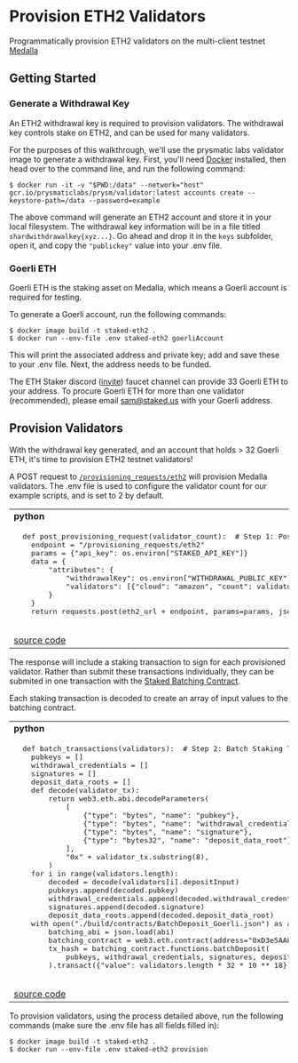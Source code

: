 # Provision ETH2 Validators

Programmatically provision ETH2 validators on the multi-client testnet [Medalla](https://github.com/goerli/medalla/blob/master/medalla/README.md)

## Getting Started

### Generate a Withdrawal Key
An ETH2 withdrawal key is required to provision validators. The withdrawal key controls stake on ETH2, and can be used for many validators.

For the purposes of this walkthrough, we'll use the prysmatic labs validator image to generate a withdrawal key. First, you'll need [Docker](https://docs.docker.com/get-docker/) installed, then head over to the command line, and run the following command:

```
$ docker run -it -v "$PWD:/data" --network="host" gcr.io/prysmaticlabs/prysm/validator:latest accounts create --keystore-path=/data --password=example
```

The above command will generate an ETH2 account and store it in your local filesystem. The withdrawal key information will be in a file titled ``shardwithdrawalkey{xyz...}``. Go ahead and drop it in the ``keys`` subfolder, open it, and copy the ``"publickey"`` value into your .env file.

### Goerli ETH
Goerli ETH is the staking asset on Medalla, which means a Goerli account is required for testing.

To generate a Goerli account, run the following commands:

```
$ docker image build -t staked-eth2 .
$ docker run --env-file .env staked-eth2 goerliAccount
```

This will print the associated address and private key; add and save these to your .env file. Next, the address needs to be funded.

The ETH Staker discord ([invite](https://discord.gg/eAuDepM)) faucet channel can provide 33 Goerli ETH to your address. To procure Goerli ETH for more than one validator (recommended), please email sam@staked.us with your Goerli address. 

## Provision Validators

With the withdrawal key generated, and an account that holds > 32 Goerli ETH, it's time to provision ETH2 testnet validators! 

A POST request to [``/provisioning_requests/eth2``](https://staked.gitbook.io/staked/staking-api/node-provisioning-api#post-provisioning-request) will provision Medalla validators. The .env file is used to configure the validator count for our example scripts, and is set to 2 by default.

<table>
<tr>
<td>
  <b>python</b>
</td>
</tr>
<tr>
<td>
  <pre lang="python">
  def post_provisioning_request(validator_count):  # Step 1: Post Provisioning Request
    endpoint = "/provisioning_requests/eth2"
    params = {"api_key": os.environ["STAKED_API_KEY"]}
    data = {
        "attributes": {
            "withdrawalKey": os.environ["WITHDRAWAL_PUBLIC_KEY"],
            "validators": [{"cloud": "amazon", "count": validator_count}],
        }
    }
    return requests.post(eth2_url + endpoint, params=params, json=data)
  </pre>
</td>
</tr>
<tr>
<td>
  <a href="https://github.com/Stakedllc/code-samples/blob/develop/eth2/python/provision.py#L12">source code</a>
</td>
</tr>
</table>

The response will include a staking transaction to sign for each provisioned validator. Rather than submit these transactions individually, they can be submited in one transaction with the [Staked Batching Contract](https://staked.gitbook.io/staked/staking-api/node-provisioning-api#submit-transactions-to-the-batching-contract).

Each staking transaction is decoded to create an array of input values to the batching contract. 

<table>
<tr>
<td>
  <b>python</b>
</td>
</tr>
<tr>
<td>
  <pre lang="python">
  def batch_transactions(validators):  # Step 2: Batch Staking Transactions
    pubkeys = []
    withdrawal_credentials = []
    signatures = []
    deposit_data_roots = []
    def decode(validator_tx):
        return web3.eth.abi.decodeParameters(
            [
                {"type": "bytes", "name": "pubkey"},
                {"type": "bytes", "name": "withdrawal_credentials"},
                {"type": "bytes", "name": "signature"},
                {"type": "bytes32", "name": "deposit_data_root"},
            ],
            "0x" + validator_tx.substring(8),
        )
    for i in range(validators.length):
        decoded = decode(validators[i].depositInput)
        pubkeys.append(decoded.pubkey)
        withdrawal_credentials.append(decoded.withdrawal_credentials)
        signatures.append(decoded.signature)
        deposit_data_roots.append(decoded.deposit_data_root)
    with open("./build/contracts/BatchDeposit_Goerli.json") as abi:
        batching_abi = json.load(abi)
        batching_contract = web3.eth.contract(address="0xD3e5AA84e0E6f4247B3609F88ff157c258E1fE89", abi=batching_abi)
        tx_hash = batching_contract.functions.batchDeposit(
            pubkeys, withdrawal_credentials, signatures, deposit_data_roots
        ).transact({"value": validators.length * 32 * 10 ** 18})
  </pre>
</td>
</tr>
<tr>
<td>
  <a href="https://github.com/Stakedllc/code-samples/blob/develop/eth2/python/provision.py#L12">source code</a>
</td>
</tr>
</table>

To provision validators, using the process detailed above, run the following commands (make sure the .env file has all fields filled in):

```
$ docker image build -t staked-eth2 .
$ docker run --env-file .env staked-eth2 provision
```


